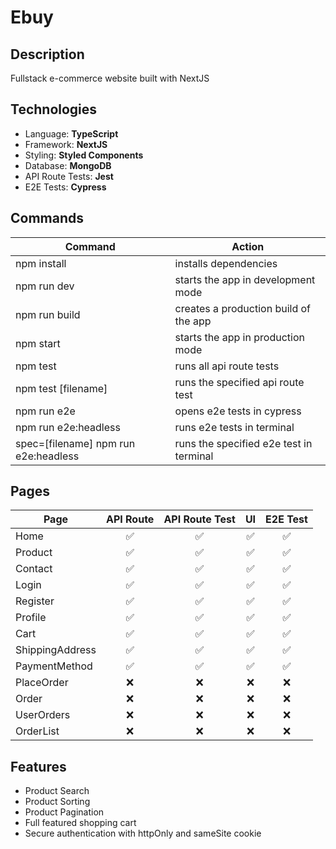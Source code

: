 # Ebuy

## Description

Fullstack e-commerce website built with NextJS

## Technologies

- Language: **TypeScript**
- Framework: **NextJS**
- Styling: **Styled Components**
- Database: **MongoDB**
- API Route Tests: **Jest**
- E2E Tests: **Cypress**

## Commands

| Command                              | Action                                  |
| ------------------------------------ | --------------------------------------- |
| npm install                          | installs dependencies                   |
| npm run dev                          | starts the app in development mode      |
| npm run build                        | creates a production build of the app   |
| npm start                            | starts the app in production mode       |
| npm test                             | runs all api route tests                |
| npm test [filename]                  | runs the specified api route test       |
| npm run e2e                          | opens e2e tests in cypress              |
| npm run e2e:headless                 | runs e2e tests in terminal              |
| spec=[filename] npm run e2e:headless | runs the specified e2e test in terminal |

## Pages

| Page            | API Route | API Route Test | UI  | E2E Test |
| --------------- | :-------: | :------------: | :-: | :------: |
| Home            |    ✅     |       ✅       | ✅  |    ✅    |
| Product         |    ✅     |       ✅       | ✅  |    ✅    |
| Contact         |    ✅     |       ✅       | ✅  |    ✅    |
| Login           |    ✅     |       ✅       | ✅  |    ✅    |
| Register        |    ✅     |       ✅       | ✅  |    ✅    |
| Profile         |    ✅     |       ✅       | ✅  |    ✅    |
| Cart            |    ✅     |       ✅       | ✅  |    ✅    |
| ShippingAddress |    ✅     |       ✅       | ✅  |    ✅    |
| PaymentMethod   |    ✅     |       ✅       | ✅  |    ✅    |
| PlaceOrder      |    ❌     |       ❌       | ❌  |    ❌    |
| Order           |    ❌     |       ❌       | ❌  |    ❌    |
| UserOrders      |    ❌     |       ❌       | ❌  |    ❌    |
| OrderList       |    ❌     |       ❌       | ❌  |    ❌    |

## Features

- Product Search
- Product Sorting
- Product Pagination
- Full featured shopping cart
- Secure authentication with httpOnly and sameSite cookie
